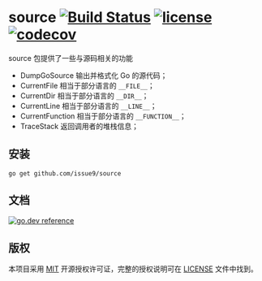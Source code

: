 source
[![Build Status](https://img.shields.io/endpoint.svg?url=https%3A%2F%2Factions-badge.atrox.dev%2Fissue9%2Fsource%2Fbadge%3Fref%3Dmaster&style=flat)](https://actions-badge.atrox.dev/issue9/source/goto?ref=master)
[![license](https://img.shields.io/badge/license-MIT-brightgreen.svg?style=flat)](https://opensource.org/licenses/MIT)
[![codecov](https://codecov.io/gh/issue9/source/branch/master/graph/badge.svg)](https://codecov.io/gh/issue9/source)
======

source 包提供了一些与源码相关的功能

- DumpGoSource 输出并格式化 Go 的源代码；
- CurrentFile 相当于部分语言的 `__FILE__`；
- CurrentDir 相当于部分语言的 `__DIR__`；
- CurrentLine 相当于部分语言的 `__LINE__`；
- CurrentFunction 相当于部分语言的 `__FUNCTION__`；
- TraceStack 返回调用者的堆栈信息；

安装
----

```shell
go get github.com/issue9/source
```

文档
----

[![go.dev reference](https://img.shields.io/badge/go.dev-reference-007d9c?logo=go&logoColor=white&style=flat-square)](https://pkg.go.dev/github.com/issue9/source)

版权
----

本项目采用 [MIT](http://opensource.org/licenses/MIT) 开源授权许可证，完整的授权说明可在 [LICENSE](LICENSE) 文件中找到。

